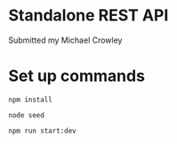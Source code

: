 # Standalone REST API

Submitted my Michael Crowley

# Set up commands

```npm install```

```node seed```

```npm run start:dev```
